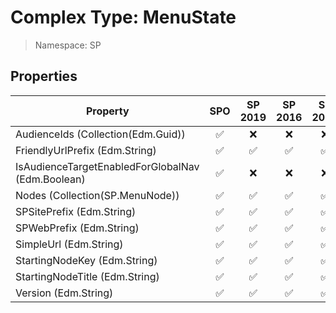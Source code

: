 # Complex Type: MenuState

> Namespace: SP

## Properties

Property | SPO | SP 2019 | SP 2016 | SP 2013
----------|:---:|:-------:|:-------:|:-------:
AudienceIds (Collection(Edm.Guid)) | ✅ | ❌ | ❌ | ❌
FriendlyUrlPrefix (Edm.String) | ✅ | ✅ | ✅ | ✅
IsAudienceTargetEnabledForGlobalNav (Edm.Boolean) | ✅ | ❌ | ❌ | ❌
Nodes (Collection(SP.MenuNode)) | ✅ | ✅ | ✅ | ✅
SPSitePrefix (Edm.String) | ✅ | ✅ | ✅ | ✅
SPWebPrefix (Edm.String) | ✅ | ✅ | ✅ | ✅
SimpleUrl (Edm.String) | ✅ | ✅ | ✅ | ✅
StartingNodeKey (Edm.String) | ✅ | ✅ | ✅ | ✅
StartingNodeTitle (Edm.String) | ✅ | ✅ | ✅ | ✅
Version (Edm.String) | ✅ | ✅ | ✅ | ✅